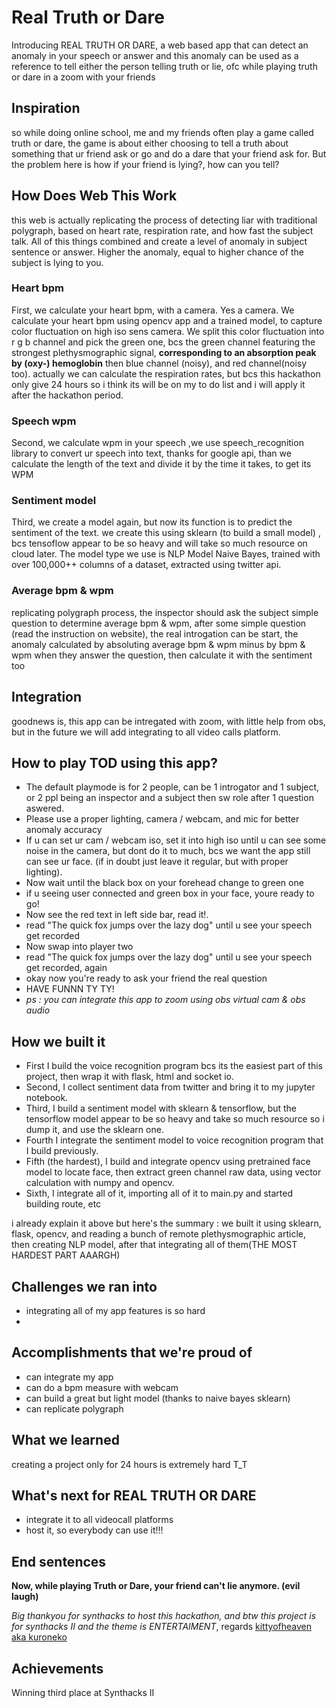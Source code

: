 # Real Truth or Dare
Introducing REAL TRUTH OR DARE, a web based app that can detect an anomaly in your speech or answer and this anomaly can be used as a reference to tell either the person telling truth or lie, ofc while playing truth or dare in a zoom with your friends

## Inspiration
so while doing online school, me and my friends often play a game called truth or dare, the game is about either choosing to tell a truth about something that ur friend ask or go and do a dare that your friend ask for. But the problem here is how if your friend is lying?, how can you tell?

## How Does Web This Work
this web is actually replicating the process of detecting liar with traditional polygraph, based on heart rate, respiration rate, and how fast the subject talk. All of this things combined and create a level of anomaly in subject sentence or answer. Higher the anomaly, equal to higher chance of the subject is lying to you.

### Heart bpm
First, we calculate your heart bpm, with a camera. Yes a camera.
We calculate your heart bpm using opencv app and a trained model, to capture color fluctuation on high iso sens camera. We split this color fluctuation into r g b channel and pick the green one, bcs the green channel featuring the strongest plethysmographic signal, **corresponding to an absorption peak by (oxy-) hemoglobin** then blue channel (noisy), and red channel(noisy too). actually we can calculate the respiration rates, but bcs this hackathon only give 24 hours so i think its will be on my to do list and i will apply it after the hackathon period.

### Speech wpm
Second, we calculate wpm in your speech ,we use speech_recognition library to convert ur speech into text, thanks for google api, than we calculate the length of the text and divide it by the time it takes, to get its WPM

### Sentiment model 
Third, we create a model again, but now its function is to predict the sentiment of the text. we create this using sklearn (to build a small model) , bcs tensoflow appear to be so heavy and will take so much resource on cloud later. The model type we use is NLP Model Naive Bayes, trained with over 100,000++ columns of a dataset, extracted using twitter api.

### Average bpm & wpm
replicating polygraph process, the inspector should ask the subject simple question to determine average bpm & wpm, after some simple question (read the instruction on website), the real introgation can be start, the anomaly calculated by absoluting average bpm & wpm minus by bpm & wpm when they answer the question, then calculate it with the sentiment too

## Integration
goodnews is, this app can be intregated with zoom, with little help from obs, but in the future we will add integrating to all video calls platform.

## How to play TOD using this app?
- The default playmode is for 2 people, can be 1 introgator and 1 subject, or 2 ppl being an inspector and a subject then sw role after 1 question aswered.
- Please use a proper lighting, camera / webcam, and mic for better anomaly accuracy
- If u can set ur cam / webcam iso, set it into high iso until u can see some noise in the camera, but dont do it to much, bcs we want the app still can see ur face. (if in doubt just leave it regular, but with proper lighting).
- Now wait until the black box on your forehead change to green one
- if u seeing user connected and green box in your face, youre ready to go!
- Now see the red text in left side bar, read it!.
- read "The quick fox jumps over the lazy dog" until u see your speech get recorded
- Now swap into player two 
- read "The quick fox jumps over the lazy dog" until u see your speech get recorded, again
- okay now you're ready to ask your friend the real question
- HAVE FUNNN TY TY!
- _ps : you can integrate this app to zoom using obs virtual cam & obs audio_

## How we built it
- First I build the voice recognition program bcs its the easiest part of this project, then wrap it with flask, html and socket io. 
- Second, I collect sentiment data from twitter and bring it to my jupyter notebook. 
- Third, I build a sentiment model with sklearn & tensorflow, but the tensorflow model appear to be so heavy and take so much resource so i dump it, and use the sklearn one. 
- Fourth I integrate the sentiment model to voice recognition program that I build previously.
- Fifth (the hardest), I build and integrate opencv using pretrained face model to locate face, then extract green channel raw data, using vector calculation with numpy and opencv.
- Sixth, I integrate all of it, importing all of it to main.py and started building route, etc

i already explain it above but here's the summary : we built it using sklearn, flask, opencv, and reading a bunch of remote plethysmographic article, then creating NLP model, after that integrating all of them(THE MOST HARDEST PART AAARGH)

## Challenges we ran into
- integrating all of my app features is so hard
- 
## Accomplishments that we're proud of
- can integrate my app
- can do a bpm measure with webcam
- can build a great but light model (thanks to naive bayes sklearn)
- can replicate polygraph

## What we learned
creating a project only for 24 hours is extremely hard T_T

## What's next for REAL TRUTH OR DARE
- integrate it to all videocall platforms
- host it, so everybody can use it!!!

## End sentences
**Now, while playing Truth or Dare, your friend can't lie anymore. (evil laugh)** 

_Big thankyou for synthacks to host this hackathon, and btw this project is for synthacks II and the theme is ENTERTAIMENT_, regards [kittyofheaven aka kuroneko](https://github.com/kittyofheaven)

## Achievements
Winning third place at Synthacks II 
